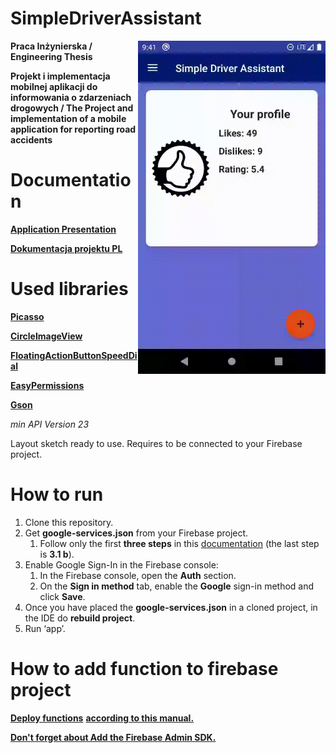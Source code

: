 # SimpleDriverAssistant

<img src="/presentation/demo.gif" width="300" align="right" hspace="0" />

**Praca Inżynierska / Engineering Thesis**

**Projekt i implementacja mobilnej aplikacji do informowania o zdarzeniach drogowych / The Project and implementation of a mobile application for reporting road accidents**

# Documentation

**[Application Presentation](https://photos.app.goo.gl/r1gfx6jx3M2Fcwsy5)**

**[Dokumentacja projektu PL](https://github.com/pavvel42/SimpleDriverAssistant/blob/master/Projekt-i-implementacja-mobilnej-aplikacji-do-informowania-o-zdarzeniach-drogowych.pdf)**

# Used libraries

**[Picasso](https://github.com/square/picasso)**

**[CircleImageView](https://github.com/hdodenhof/CircleImageView)**

**[FloatingActionButtonSpeedDial](https://github.com/leinardi/FloatingActionButtonSpeedDial)**

**[EasyPermissions](https://github.com/googlesamples/easypermissions)**

**[Gson](https://github.com/google/gson)**

_min API Version 23_

Layout sketch ready to use. Requires to be connected to your Firebase project.

# How to run

1. Clone this repository.
2. Get **google-services.json** from your Firebase project.
    1. Follow only the first **three steps** in this [documentation](https://firebase.google.com/docs/android/setup?authuser=0) (the last step is **3.1 b**).
3. Enable Google Sign-In in the Firebase console:
    1. In the Firebase console, open the **Auth** section.
    2. On the **Sign in method** tab, enable the **Google** sign-in method and click **Save**.
4. Once you have placed the **google-services.json** in a cloned project, in the IDE do **rebuild project**.
5. Run ‘app’.

# How to add function to firebase project

**[Deploy functions](https://github.com/pavvel42/SimpleDriverAssistant/tree/master/Firebase%20Function)** **[ according to this manual.](https://youtu.be/DYfP-UIKxH0?list=PLl-K7zZEsYLkPZHe41m4jfAxUi0JjLgSM)**

**[Don't forget about Add the Firebase Admin SDK.](https://firebase.google.com/docs/admin/setup?authuser=1#add-sdk)**